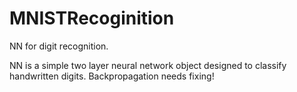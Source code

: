 # MNISTRecoginition
NN for digit recognition.

NN is a simple two layer neural network object designed to classify handwritten digits. Backpropagation needs fixing!
